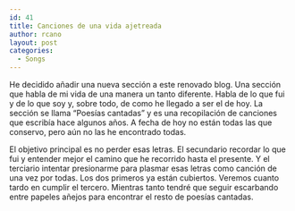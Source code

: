 ```yaml
---
id: 41
title: Canciones de una vida ajetreada
author: rcano
layout: post
categories:
  - Songs
---
```

<div style="clear: both; text-align: center;">
</div>

He decidido añadir una nueva sección a este renovado blog. Una sección que habla de mi vida de una manera un tanto diferente. Habla de lo que fui y de lo que soy y, sobre todo, de como he llegado a ser el de hoy. La sección se llama &#8220;Poesías cantadas&#8221; y es una recopilación de canciones que escribía hace algunos años. A fecha de hoy no están todas las que conservo, pero aún no las he encontrado todas.

El objetivo principal es no perder esas letras. El secundario recordar lo que fui y entender mejor el camino que he recorrido hasta el presente. Y el terciario intentar presionarme para plasmar esas letras como canción de una vez por todas. Los dos primeros ya están cubiertos. Veremos cuanto tardo en cumplir el tercero. Mientras tanto tendré que seguir escarbando entre papeles añejos para encontrar el resto de poesías cantadas.
